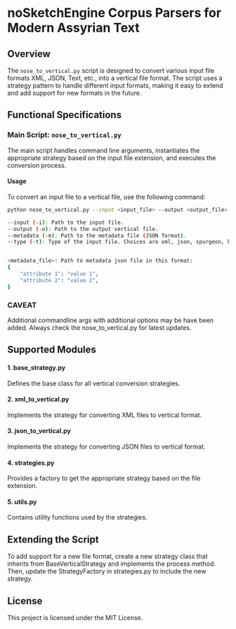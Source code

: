 # noSketchEngine Corpus Parsers for Modern Assyrian Text

## Overview

The `nose_to_vertical.py` script is designed to convert various input file formats XML, JSON, Text, etc., into a vertical file format. The script uses a strategy pattern to handle different input formats, making it easy to extend and add support for new formats in the future.

## Functional Specifications

### Main Script: `nose_to_vertical.py`

The main script handles command line arguments, instantiates the appropriate strategy based on the input file extension, and executes the conversion process.

#### Usage
To convert an input file to a vertical file, use the following command:

```sh
python nose_to_vertical.py --input <input_file> --output <output_file> --metadata <metadata_file> --type <file_type>

--input (-i): Path to the input file.
--output (-o): Path to the output vertical file.
--metadata (-m): Path to the metadata file (JSON format).
--type (-t): Type of the input file. Choices are xml, json, spurgeon, kokhwa, apocrypha.


<metadata_file>: Path to metadata json file in this format:
{
    "attribute 1": "value 1",
    "attribute 2": "value 2",
}
```
### CAVEAT 
Additional commandline args with additional options may be have been added. Always check the nose_to_vertical.py for latest updates.


## Supported Modules
#### 1. base_strategy.py
Defines the base class for all vertical conversion strategies.
#### 2. xml_to_vertical.py
Implements the strategy for converting XML files to vertical format.
#### 3. json_to_vertical.py
Implements the strategy for converting JSON files to vertical format.
#### 4. strategies.py
Provides a factory to get the appropriate strategy based on the file extension.
#### 5. utils.py
Contains utility functions used by the strategies.

## Extending the Script
To add support for a new file format, create a new strategy class that inherits from BaseVerticalStrategy and implements the process method. Then, update the StrategyFactory in strategies.py to include the new strategy.

## License
This project is licensed under the MIT License.